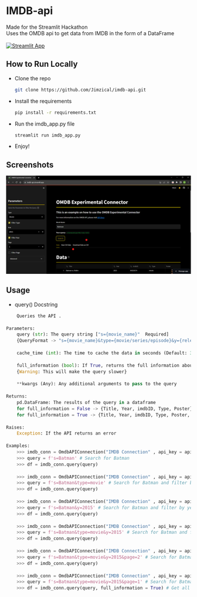 # IMDB-api
Made for the Streamlit Hackathon
<br/>
Uses the OMDB api to get data from IMDB in the form of a DataFrame
<br/>
<br/>
[![Streamlit App](https://static.streamlit.io/badges/streamlit_badge_black_white.svg)](https://imdb-api.streamlit.app/)

## How to Run Locally
- Clone the repo
  ```bash
  git clone https://github.com/Jimzical/imdb-api.git
  ```
-  Install the requirements
      ```bash
    pip install -r requirements.txt
      ```
-   Run the imdb_app.py file
    ```bash
    streamlit run imdb_app.py
    ```
- Enjoy!

## Screenshots
![Screenshot 1](https://github.com/Jimzical/imdb-api/blob/media/home.png)

## Usage

- query() Docstring
```python
    Queries the API .

Parameters:
    query (str): The query string ["s={movie_name}"  Required] 
    {QueryFormat -> "s={movie_name}&type={movie/series/episode}&y={release_year}&page={page_number}"}

    cache_time (int): The time to cache the data in seconds (Default: 3600)

    full_information (bool): If True, returns the full information about the movie
    {Warning: This will make the query slower}

    **kwargs (Any): Any additional arguments to pass to the query

Returns:
    pd.DataFrame: The results of the query in a dataframe
    for full_information = False -> {Title, Year, imdbID, Type, Poster}
    for full_information = True -> {Title, Year, imdbID, Type, Poster, Rated, Released, Runtime, Genre, Director, Writer, Actors, Plot, Language, Country, Awards,  Metascore, imdbRating, imdbVotes, imdbID, Type, DVD, BoxOffice, Production, Website, totalSeasons}

Raises:
    Exception: If the API returns an error

Examples:
    >>> imdb_conn = OmdbAPIConnection("IMDB Connection" , api_key = api)
    >>> query = f's=Batman' # Search for Batman
    >>> df = imdb_conn.query(query)

    >>> imdb_conn = OmdbAPIConnection("IMDB Connection" , api_key = api)
    >>> query = f's=Batman&type=movie' # Search for Batman and filter by type movie
    >>> df = imdb_conn.query(query)

    >>> imdb_conn = OmdbAPIConnection("IMDB Connection" , api_key = api)
    >>> query = f's=Batman&y=2015' # Search for Batman and filter by year 2015
    >>> df = imdb_conn.query(query)

    >>> imdb_conn = OmdbAPIConnection("IMDB Connection" , api_key = api)
    >>> query = f's=Batman&type=movie&y=2015' # Search for Batman and filter by type movie and year 2015
    >>> df = imdb_conn.query(query)

    >>> imdb_conn = OmdbAPIConnection("IMDB Connection" , api_key = api)
    >>> query = f's=Batman&type=movie&y=2015&page=2' # Search for Batman and filter by type movie and year 2015 and page 2 results
    >>> df = imdb_conn.query(query)

    >>> imdb_conn = OmdbAPIConnection("IMDB Connection" , api_key = api)
    >>> query = f's=Batman&type=movie&y=2015&page=1' # Search for Batman and filter by type movie and year 2015 and page 1
    >>> df = imdb_conn.query(query, full_information = True) # Get all the information about the movie
```
